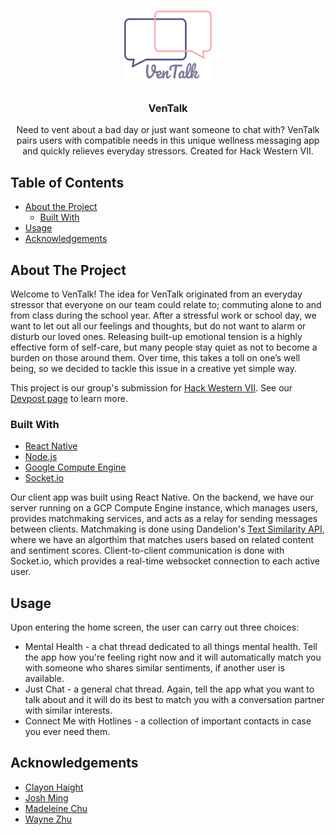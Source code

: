 <!-- PROJECT LOGO -->
<br />
<p align="center">
  <a href="https://github.com/github_username/repo_name">
    <img src="VenTalkLogo.png" alt="Logo" width="140" height="120">
  </a>

  <h3 align="center">VenTalk</h3>

  <p align="center">
    Need to vent about a bad day or just want someone to chat with? VenTalk pairs users with compatible needs in this unique wellness messaging app and quickly relieves everyday     stressors. Created for Hack Western VII.
    <br />
  </p>
</p>


## Table of Contents

* [About the Project](#about-the-project)
  * [Built With](#built-with)
* [Usage](#usage)
* [Acknowledgements](#acknowledgements)


## About The Project

Welcome to VenTalk! The idea for VenTalk originated from an everyday stressor that everyone on our team could relate to; commuting alone to and from class during the school year. After a stressful work or school day, we want to let out all our feelings and thoughts, but do not want to alarm or disturb our loved ones. Releasing built-up emotional tension is a highly effective form of self-care, but many people stay quiet as not to become a burden on those around them. Over time, this takes a toll on one’s well being, so we decided to tackle this issue in a creative yet simple way. 

This project is our group's submission for [Hack Western VII](https://hack-western-7.devpost.com/). See our [Devpost page](https://devpost.com/software/presssy) to learn more.

### Built With

* [React Native](https://reactnative.dev/)
* [Node.js](https://nodejs.org/en/)
* [Google Compute Engine](https://cloud.google.com/)
* [Socket.io](https://socket.io/)

Our client app was built using React Native. On the backend, we have our server running on a GCP Compute Engine instance, which manages users, provides matchmaking services, and acts as a relay for sending messages between clients. Matchmaking is done using Dandelion's [Text Similarity API](https://dandelion.eu/), where we have an algorthim that matches users based on related content and sentiment scores. Client-to-client communication is done with Socket.io, which provides a real-time websocket connection to each active user.

<!-- USAGE EXAMPLES -->
## Usage

Upon entering the home screen, the user can carry out three choices: 
* Mental Health - a chat thread dedicated to all things mental health. Tell the app how you're feeling right now and it will automatically match you with someone who shares similar sentiments, if another user is available.
* Just Chat - a general chat thread. Again, tell the app what you want to talk about and it will do its best to match you with a conversation partner with similar interests.
* Connect Me with Hotlines - a collection of important contacts in case you ever need them.


<!-- ACKNOWLEDGEMENTS -->
## Acknowledgements

* [Clayon Haight](https://clayhaight.ca)
* [Josh Ming](https://www.linkedin.com/in/joshua-ming-bb5a6b185/)
* [Madeleine Chu](https://www.linkedin.com/in/madeleine-chu/)
* [Wayne Zhu](https://waynezhu.ca)
